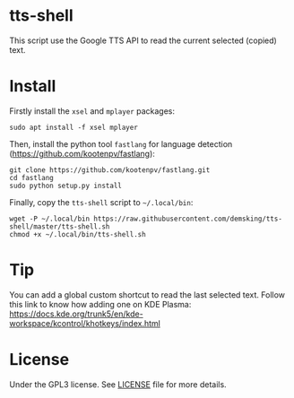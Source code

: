 # tts-shell
This script use the Google TTS API to read the current selected (copied) text.

# Install
Firstly install the `xsel` and `mplayer` packages:

```shell
sudo apt install -f xsel mplayer
```

Then, install the python tool `fastlang` for language detection (https://github.com/kootenpv/fastlang):

```shell
git clone https://github.com/kootenpv/fastlang.git
cd fastlang
sudo python setup.py install
```

Finally, copy the `tts-shell` script to `~/.local/bin`:

```shell
wget -P ~/.local/bin https://raw.githubusercontent.com/demsking/tts-shell/master/tts-shell.sh
chmod +x ~/.local/bin/tts-shell.sh
```

# Tip
You can add a global custom shortcut to read the last selected text. Follow this link to know how adding one on KDE Plasma: https://docs.kde.org/trunk5/en/kde-workspace/kcontrol/khotkeys/index.html

# License
Under the GPL3 license. See [LICENSE](https://github.com/demsking/tts-shell/blob/master/LICENSE) file for more details.
